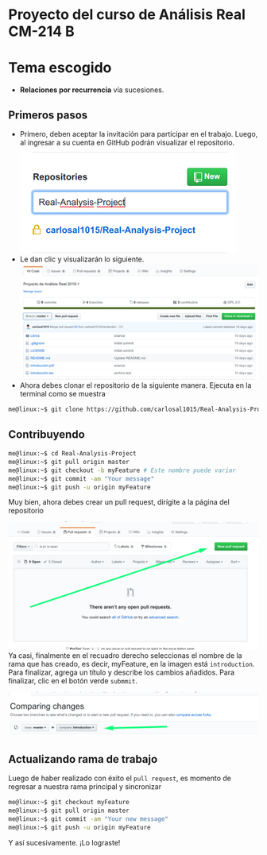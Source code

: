 Proyecto del curso de Análisis Real CM-214 B
===

# Tema escogido

* **Relaciones por recurrencia** vía sucesiones.

## Primeros pasos

* Primero, deben aceptar la invitación para participar en el trabajo. Luego, al ingresar a su cuenta en GitHub podrán visualizar el repositorio.
![Bienvenida](/img/list.png)
* Le dan clic y visualizarán lo siguiente.
![Bienvenida](/img/welcome.png)
* Ahora debes clonar el repositorio de la siguiente manera. Ejecuta en la terminal como se muestra
```bash
me@linux:~$ git clone https://github.com/carlosal1015/Real-Analysis-Project.git
```

## Contribuyendo

```bash
me@linux:~$ cd Real-Analysis-Project
me@linux:~$ git pull origin master
me@linux:~$ git checkout -b myFeature # Este nombre puede variar
me@linux:~$ git commit -am "Your message"
me@linux:~$ git push -u origin myFeature
```

Muy bien, ahora debes crear un pull request, dirígite a la página del repositorio

![Bienvenida](/img/pullrequest.png)
Ya casi, finalmente en el recuadro derecho seleccionas el nombre de la rama que has creado, es decir, myFeature, en la imagen está `introduction`. Para finalizar, agrega un título y describe los cambios añadidos. Para finalizar, clic en el botón verde `submmit`.

![Bienvenida](/img/done.png)

## Actualizando rama de trabajo

Luego de haber realizado con éxito el `pull request`, es momento de regresar a nuestra rama principal y sincronizar

```bash
me@linux:~$ git checkout myFeature
me@linux:~$ git pull origin master
me@linux:~$ git commit -am "Your new message"
me@linux:~$ git push -u origin myFeature
```

Y así sucesivamente. ¡Lo lograste!